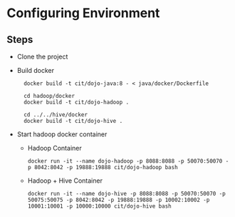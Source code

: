 # Configuring Environment

## Steps
- Clone the project
- Build docker

        docker build -t cit/dojo-java:8 - < java/docker/Dockerfile

        cd hadoop/docker
        docker build -t cit/dojo-hadoop .

        cd ../../hive/docker
        docker build -t cit/dojo-hive .

- Start hadoop docker container

  - Hadoop Container
 
        docker run -it --name dojo-hadoop -p 8088:8088 -p 50070:50070 -p 8042:8042 -p 19888:19888 cit/dojo-hadoop bash

  - Hadoop + Hive Container

        docker run -it --name dojo-hive -p 8088:8088 -p 50070:50070 -p 50075:50075 -p 8042:8042 -p 19888:19888 -p 10002:10002 -p 10001:10001 -p 10000:10000 cit/dojo-hive bash
